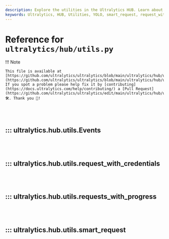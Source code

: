 ```yaml
---
description: Explore the utilities in the Ultralytics HUB. Learn about smart_request, request_with_credentials, and more to enhance your YOLO projects.
keywords: Ultralytics, HUB, Utilities, YOLO, smart_request, request_with_credentials
---
```


# Reference for `ultralytics/hub/utils.py`

!!! Note

    This file is available at [https://github.com/ultralytics/ultralytics/blob/main/ultralytics/hub/utils.py](https://github.com/ultralytics/ultralytics/blob/main/ultralytics/hub/utils.py). If you spot a problem please help fix it by [contributing](https://docs.ultralytics.com/help/contributing/) a [Pull Request](https://github.com/ultralytics/ultralytics/edit/main/ultralytics/hub/utils.py) 🛠️. Thank you 🙏!

<br><br>

## ::: ultralytics.hub.utils.Events

<br><br>

## ::: ultralytics.hub.utils.request_with_credentials

<br><br>

## ::: ultralytics.hub.utils.requests_with_progress

<br><br>

## ::: ultralytics.hub.utils.smart_request

<br><br>
